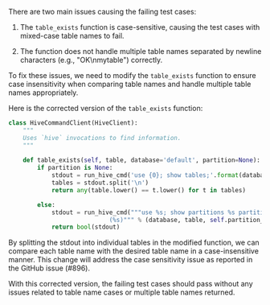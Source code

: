 There are two main issues causing the failing test cases:

1. The `table_exists` function is case-sensitive, causing the test cases with mixed-case table names to fail.
   
2. The function does not handle multiple table names separated by newline characters (e.g., "OK\nmytable") correctly.

To fix these issues, we need to modify the `table_exists` function to ensure case insensitivity when comparing table names and handle multiple table names appropriately.

Here is the corrected version of the `table_exists` function:

```python
class HiveCommandClient(HiveClient):
    """
    Uses `hive` invocations to find information.
    """
    
    def table_exists(self, table, database='default', partition=None):
        if partition is None:
            stdout = run_hive_cmd('use {0}; show tables;'.format(database))
            tables = stdout.split('\n')
            return any(table.lower() == t.lower() for t in tables)

        else:
            stdout = run_hive_cmd("""use %s; show partitions %s partition
                            (%s)""" % (database, table, self.partition_spec(partition)))
            return bool(stdout)
```

By splitting the stdout into individual tables in the modified function, we can compare each table name with the desired table name in a case-insensitive manner. This change will address the case sensitivity issue as reported in the GitHub issue (#896).

With this corrected version, the failing test cases should pass without any issues related to table name cases or multiple table names returned.